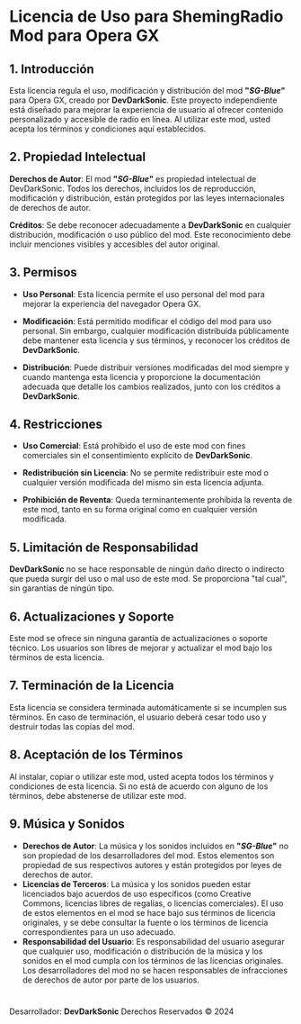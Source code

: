#
# Licencia de Uso para ShemingRadio Mod para Opera GX

## 1. Introducción
Esta licencia regula el uso, modificación y distribución del mod **"*SG-Blue*"** para Opera GX, creado por **DevDarkSonic**. Este proyecto independiente está diseñado para mejorar la experiencia de usuario al ofrecer contenido personalizado y accesible de radio en línea. Al utilizar este mod, usted acepta los términos y condiciones aquí establecidos.

## 2. Propiedad Intelectual
**Derechos de Autor**: El mod **"*SG-Blue*"** es propiedad intelectual de DevDarkSonic. Todos los derechos, incluidos los de reproducción, modificación y distribución, están protegidos por las leyes internacionales de derechos de autor.

**Créditos**: Se debe reconocer adecuadamente a **DevDarkSonic** en cualquier distribución, modificación o uso público del mod. Este reconocimiento debe incluir menciones visibles y accesibles del autor original.

## 3. Permisos
- **Uso Personal**: Esta licencia permite el uso personal del mod para mejorar la experiencia del navegador Opera GX.

- **Modificación**: Está permitido modificar el código del mod para uso personal. Sin embargo, cualquier modificación distribuida públicamente debe mantener esta licencia y sus términos, y reconocer los créditos de **DevDarkSonic**.

- **Distribución**: Puede distribuir versiones modificadas del mod siempre y cuando mantenga esta licencia y proporcione la documentación adecuada que detalle los cambios realizados, junto con los créditos a **DevDarkSonic**.

## 4. Restricciones
- **Uso Comercial**: Está prohibido el uso de este mod con fines comerciales sin el consentimiento explícito de **DevDarkSonic**.

- **Redistribución sin Licencia**: No se permite redistribuir este mod o cualquier versión modificada del mismo sin esta licencia adjunta.

- **Prohibición de Reventa**: Queda terminantemente prohibida la reventa de este mod, tanto en su forma original como en cualquier versión modificada.

## 5. Limitación de Responsabilidad
**DevDarkSonic** no se hace responsable de ningún daño directo o indirecto que pueda surgir del uso o mal uso de este mod. Se proporciona "tal cual", sin garantías de ningún tipo.

## 6. Actualizaciones y Soporte
Este mod se ofrece sin ninguna garantía de actualizaciones o soporte técnico. Los usuarios son libres de mejorar y actualizar el mod bajo los términos de esta licencia.

## 7. Terminación de la Licencia
Esta licencia se considera terminada automáticamente si se incumplen sus términos. En caso de terminación, el usuario deberá cesar todo uso y destruir todas las copias del mod.

## 8. Aceptación de los Términos
Al instalar, copiar o utilizar este mod, usted acepta todos los términos y condiciones de esta licencia. Si no está de acuerdo con alguno de los términos, debe abstenerse de utilizar este mod.

## 9. Música y Sonidos
- **Derechos de Autor**: La música y los sonidos incluidos en **"*SG-Blue*"** no son propiedad de los desarrolladores del mod. Estos elementos son propiedad de sus respectivos autores y están protegidos por leyes de derechos de autor.
- **Licencias de Terceros**: La música y los sonidos pueden estar licenciados bajo acuerdos de uso específicos (como Creative Commons, licencias libres de regalías, o licencias comerciales). El uso de estos elementos en el mod se hace bajo sus términos de licencia originales, y se debe consultar la fuente o los términos de licencia correspondientes para un uso adecuado.
- **Responsabilidad del Usuario**: Es responsabilidad del usuario asegurar que cualquier uso, modificación o distribución de la música y los sonidos en el mod cumpla con los términos de las licencias originales. Los desarrolladores del mod no se hacen responsables de infracciones de derechos de autor por parte de los usuarios.


#
Desarrollador: **DevDarkSonic**
Derechos Reservados © 2024